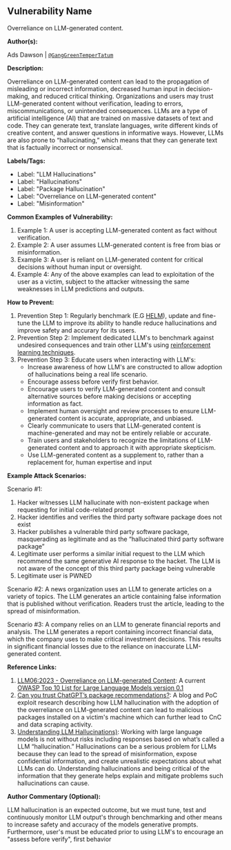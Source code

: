 ## Vulnerability Name

Overreliance on LLM-generated content.

**Author(s):**

Ads Dawson | [`@GangGreenTemperTatum`](https://github.com/GangGreenTemperTatum/www-project-top-10-for-large-language-model-applications)

**Description:**

Overreliance on LLM-generated content can lead to the propagation of misleading or incorrect information, decreased human input in decision-making, and reduced critical thinking. Organizations and users may trust LLM-generated content without verification, leading to errors, miscommunications, or unintended consequences. LLMs are a type of artificial intelligence (AI) that are trained on massive datasets of text and code. They can generate text, translate languages, write different kinds of creative content, and answer questions in informative ways. However, LLMs are also prone to “hallucinating,” which means that they can generate text that is factually incorrect or nonsensical.

**Labels/Tags:**

- Label: "LLM Hallucinations"
- Label: "Hallucinations"
- Label: "Package Hallucination"
- Label: "Overreliance on LLM-generated content"
- Label: "Misinformation"

**Common Examples of Vulnerability:**

1. Example 1: A user is accepting LLM-generated content as fact without verification.
2. Example 2: A user assumes LLM-generated content is free from bias or misinformation.
3. Example 3: A user is reliant on LLM-generated content for critical decisions without human input or oversight.
4. Example 4: Any of the above examples can lead to exploitation of the user as a victim, subject to the attacker witnessing the same weaknesses in LLM predictions and outputs.

**How to Prevent:**

1. Prevention Step 1: Regularly benchmark (E.G [HELM](https://crfm.stanford.edu/helm/)), update and fine-tune the LLM to improve its ability to handle reduce hallucinations and improve safety and accurary for its users.
2. Prevention Step 2: Implement dedicated LLM's to benchmark against undesired consequences and train other LLM's using [reinforcement learning techniques](https://wandb.ai/ayush-thakur/Intro-RLAIF/reports/An-Introduction-to-Training-LLMs-Using-Reinforcement-Learning-From-Human-Feedback-RLHF---VmlldzozMzYyNjcy).
3. Prevention Step 3: Educate users when interacting with LLM's:
   - Increase awareness of how LLM's are constructed to allow adoption of hallucinations being a real life scenario.
   - Encourage assess before verify first behavior.
   - Encourage users to verify LLM-generated content and consult alternative sources before making decisions or accepting information as fact.
   - Implement human oversight and review processes to ensure LLM-generated content is accurate, appropriate, and unbiased.
   - Clearly communicate to users that LLM-generated content is machine-generated and may not be entirely reliable or accurate.
   - Train users and stakeholders to recognize the limitations of LLM-generated content and to approach it with appropriate skepticism.
   - Use LLM-generated content as a supplement to, rather than a replacement for, human expertise and input

**Example Attack Scenarios:**

Scenario #1:

1. Hacker witnesses LLM hallucinate with non-existent package when requesting for initial code-related prompt
2. Hacker identifies and verifies the third party software package does not exist
3. Hacker publishes a vulnerable third party software package, masquerading as legitimate and as the “hallucinated third party software package”
4. Legitimate user performs a similar initial request to the LLM which recommend the same generative AI response to the hacket. The LLM is not aware of the concept of this third party package being vulnerable
5. Legitimate user is PWNED

Scenario #2: A news organization uses an LLM to generate articles on a variety of topics. The LLM generates an article containing false information that is published without verification. Readers trust the article, leading to the spread of misinformation.

Scenario #3: A company relies on an LLM to generate financial reports and analysis. The LLM generates a report containing incorrect financial data, which the company uses to make critical investment decisions. This results in significant financial losses due to the reliance on inaccurate LLM-generated content.

**Reference Links:**

1. [LLM06:2023 - Overreliance on LLM-generated Content](https://owasp.org/www-project-top-10-for-large-language-model-applications/descriptions/Overreliance.html): A current [OWASP Top 10 List for Large Language Models version 0.1](https://owasp.org/www-project-top-10-for-large-language-model-applications/descriptions/)
2. [Can you trust ChatGPT’s package recommendations?]([h](https://vulcan.io/blog/ai-hallucinations-package-risk)): A blog and PoC exploit research describing how LLM hallucination with the adoption of the overreliance on LLM-generated content can lead to malicious packages installed on a victim's machine which can further lead to CnC and data scraping activity.
3. [Understanding LLM Hallucinations)](https://towardsdatascience.com/llm-hallucinations-ec831dcd7786): Working with large language models is not without risks including responses based on what’s called a LLM “hallucination.” Hallucinations can be a serious problem for LLMs because they can lead to the spread of misinformation, expose confidential information, and create unrealistic expectations about what LLMs can do. Understanding hallucinations and being critical of the information that they generate helps explain and mitigate problems such hallucinations can cause.

**Author Commentary (Optional):**

LLM hallucination is an expected outcome, but we must tune, test and continuously monitor LLM output's through benchmarking and other means to increase safety and accuracy of the models generative prompts. Furthermore, user's must be educated prior to using LLM's to encourage an "assess before verify", first behavior